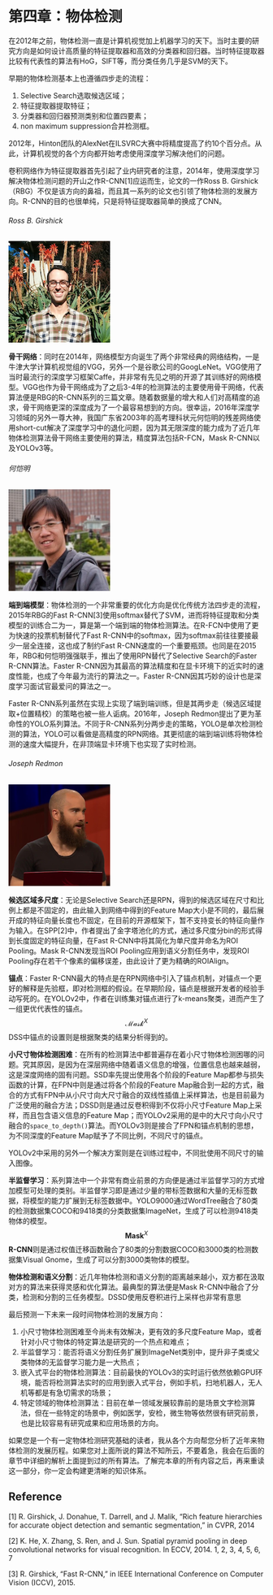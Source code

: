 # 第四章：物体检测

在2012年之前，物体检测一直是计算机视觉加上机器学习的天下。当时主要的研究方向是如何设计高质量的特征提取器和高效的分类器和回归器。当时特征提取器比较有代表性的算法有HoG，SIFT等，而分类任务几乎是SVM的天下。

早期的物体检测基本上也遵循四步走的流程：

1. Selective Search选取候选区域；
2. 特征提取器提取特征；
3. 分类器和回归器预测类别和位置四要素；
4. non maximum suppression合并检测框。

2012年，Hinton团队的AlexNet在ILSVRC大赛中将精度提高了约10个百分点。从此，计算机视觉的各个方向都开始考虑使用深度学习解决他们的问题。

卷积网络作为特征提取器首先引起了业内研究者的注意，2014年，使用深度学习解决物体检测问题的开山之作R-CNN\[1\]应运而生，论文的一作Ross B. Girshick（RBG）不仅是该方向的鼻祖，而且其一系列的论文也引领了物体检测的发展方向。R-CNN的目的也很单纯，只是将特征提取器简单的换成了CNN。

###### Ross B. Girshick

![](/assets/ObjectDetection_1.png)

**骨干网络**：同时在2014年，网络模型方向诞生了两个非常经典的网络结构，一是牛津大学计算机视觉组的VGG，另外一个是谷歌公司的GoogLeNet。VGG使用了当时最流行的深度学习框架Caffe，并非常有先见之明的开源了其训练好的网络模型。VGG也作为骨干网络成为了之后3-4年的检测算法的主要使用骨干网络，代表算法便是RBG的R-CNN系列的三篇文章。随着数据量的增大和人们对高精度的追求，骨干网络更深的深度成为了一个最容易想到的方向。很幸运，2016年深度学习领域的另外一尊大神，我国广东省2003年的高考理科状元何恺明的残差网络使用short-cut解决了深度学习中的退化问题，因为其无限深度的能力成为了近几年物体检测算法骨干网络主要使用的算法，精度算法包括R-FCN，Mask R-CNN以及YOLOv3等。

###### 何恺明

![](/assets/ObjectDetection_2.png)

**端到端模型**：物体检测的一个非常重要的优化方向是优化传统方法四步走的流程，2015年RBG的Fast R-CNN\[3\]使用softmax替代了SVM，进而将特征提取和分类模型的训练合二为一，算是第一个端到端的物体检测算法。在R-FCN中使用了更为快速的投票机制替代了Fast R-CNN中的softmax，因为softmax前往往要接最少一层全连接，这也成了制约Fast R-CNN速度的一个重要瓶颈。也同是在2015年，RBG和何恺明强强联手，推出了使用RPN替代了Selective Search的Faster R-CNN算法。Faster R-CNN因为其最高的算法精度和在显卡环境下的近实时的速度性能，也成了今年最为流行的算法之一。Faster R-CNN因其巧妙的设计也是深度学习面试官最爱问的算法之一。

Faster R-CNN系列虽然在实现上实现了端到端训练，但是其两步走（候选区域提取+位置精校）的策略也被一些人诟病。2016年，Joseph Redmon提出了更为革命性的YOLO系列算法。不同于R-CNN系列分两步走的策略，YOLO是单次检测检测的算法，YOLO可以看做是高精度的RPN网络。其更彻底的端到端训练将物体检测的速度大幅提升，在非顶端显卡环境下也实现了实时检测。

###### Joseph Redmon

![](/assets/ObjectDetection_3.png)

**候选区域多尺度**：无论是Selective Search还是RPN，得到的候选区域在尺寸和比例上都是不固定的，由此输入到网络中得到的Feature Map大小是不同的，最后展开成的特征向量长度也不固定，在目前的开源框架下，暂不支持变长的特征向量作为输入。在SPP\[2\]中，作者提出了金字塔池化的方式，通过多尺度分bin的形式得到长度固定的特征向量，在Fast R-CNN中将其简化为单尺度并命名为ROI Pooling。Mask R-CNN发现当ROI Pooling应用到语义分割任务中，发现ROI Pooling存在若干个像素的偏移误差，由此设计了更为精确的ROIAlign。

**锚点**：Faster R-CNN最大的特点是在RPN网络中引入了锚点机制，对锚点一个更好的解释是先验框，即对检测框的假设。在早期阶段，锚点是根据开发者的经验手动写死的。在YOLOv2中，作者在训练集对锚点进行了k-means聚类，进而产生了一组更优代表性的锚点。$$\mathcal{Mask}^X$$ DSS中锚点的设置则是根据聚类的结果分析得到的。

**小尺寸物体检测困难**：在所有的检测算法中都普遍存在着小尺寸物体检测困哪的问题。究其原因，是因为在深层网络中随着语义信息的增强，位置信息也越来越弱，这是深度网络的固有问题。SSD率先提出使用各个阶段的Feature Map都参与损失函数的计算，在FPN中则是通过将各个阶段的Feature Map融合到一起的方式，融合的方式有FPN中从小尺寸向大尺寸融合的双线性插值上采样算法，也是目前最为广泛使用的融合方法；DSSD则是通过反卷积得到不仅将小尺寸Feature Map上采样，而且包含语义信息的Feature Map；而YOLOv2采用的是中的大尺寸向小尺寸融合的`space_to_depth()`算法。而YOLOv3则是接合了FPN和锚点机制的思想，为不同深度的Feature Map赋予了不同比例，不同尺寸的锚点。

YOLOv2中采用的另外一个解决方案则是在训练过程中，不同批使用不同尺寸的输入图像。

**半监督学习**：系列算法中一个非常有商业前景的方向便是通过半监督学习的方式增加模型可处理的类别。半监督学习即是通过少量的带标签数据和大量的无标签数据，将模型的能力扩展到无标签数据中。YOLO9000通过WordTree融合了80类的检测数据集COCO和9418类的分类数据集ImageNet，生成了可以检测9418类物体的模型。$$\mathbf{Mask}^X$$ **R-CNN**则是通过权值迁移函数融合了80类的分割数据COCO和3000类的检测数据集Visual Gnome，生成了可以分割3000类物体的模型。

**物体检测和语义分割**：近几年物体检测和语义分割的距离越来越小，双方都在汲取对方的算法来获得灵感和优化算法。最典型的算法便是Mask R-CNN中融合了分类，检测和分割的三任务模型。DSSD使用反卷积进行上采样也非常有意思

最后预测一下未来一段时间物体检测的发展方向：

1. 小尺寸物体检测困难至今尚未有效解决，更有效的多尺度Feature Map，或者针对小尺寸物体的特定算法是研究的一个热点和难点；
2. 半监督学习：能否将语义分割任务扩展到ImageNet类别中，提升非子类或父类物体的无监督学习能力是一大热点；
3. 嵌入式平台的物体检测算法：目前最快的YOLOv3的实时运行依然依赖GPU环境，能否将检测算法实时的应用到嵌入式平台，例如手机，扫地机器人，无人机等都是有急切需求的场景；
4. 特定领域的物体检测算法：目前在单一领域发展较靠前的是场景文字检测算法，但在一些特定的场景中，例如医学，安检，微生物等依然很有研究前景，也是比较容易有研究成果和应用场景的方向。

如果您是一个有一定物体检测研究基础的读者，我从各个方向帮您分析了近年来物体检测的发展历程。如果您对上面所说的算法不知所云，不要着急，我会在后面的章节中详细的解析上面提到过的所有算法。了解完本章的所有内容之后，再来重读这一部分，你一定会构建更清晰的知识体系。

## Reference

\[1\] R. Girshick, J. Donahue, T. Darrell, and J. Malik, “Rich feature hierarchies for accurate object detection and semantic segmentation,” in CVPR, 2014

\[2\] K. He, X. Zhang, S. Ren, and J. Sun. Spatial pyramid pooling in deep convolutional networks for visual recognition. In ECCV, 2014. 1, 2, 3, 4, 5, 6, 7

\[3\] R. Girshick, “Fast R-CNN,” in IEEE International Conference on Computer Vision \(ICCV\), 2015.

